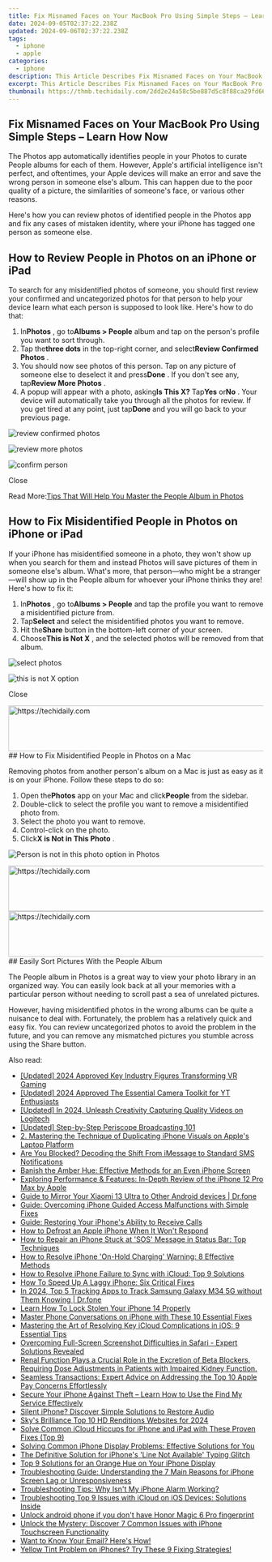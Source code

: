 ```yaml
---
title: Fix Misnamed Faces on Your MacBook Pro Using Simple Steps – Learn How Now
date: 2024-09-05T02:37:22.238Z
updated: 2024-09-06T02:37:22.238Z
tags:
  - iphone
  - apple
categories:
  - iphone
description: This Article Describes Fix Misnamed Faces on Your MacBook Pro Using Simple Steps – Learn How Now
excerpt: This Article Describes Fix Misnamed Faces on Your MacBook Pro Using Simple Steps – Learn How Now
thumbnail: https://thmb.techidaily.com/2dd2e24a58c5be887d5c8f88ca29fd663a35485eda34d7682bda60157d137f8e.png
---
```


## Fix Misnamed Faces on Your MacBook Pro Using Simple Steps – Learn How Now

 The Photos app automatically identifies people in your Photos to curate People albums for each of them. However, Apple's artificial intelligence isn't perfect, and oftentimes, your Apple devices will make an error and save the wrong person in someone else's album. This can happen due to the poor quality of a picture, the similarities of someone's face, or various other reasons.

 Here's how you can review photos of identified people in the Photos app and fix any cases of mistaken identity, where your iPhone has tagged one person as someone else.

## How to Review People in Photos on an iPhone or iPad

 To search for any misidentified photos of someone, you should first review your confirmed and uncategorized photos for that person to help your device learn what each person is supposed to look like. Here's how to do that:

1. In**Photos** , go to**Albums > People** album and tap on the person's profile you want to sort through.
2. Tap the**three dots** in the top-right corner, and select**Review Confirmed Photos** .
3. You should now see photos of this person. Tap on any picture of someone else to deselect it and press**Done** . If you don't see any, tap**Review More Photos** .
4. A popup will appear with a photo, asking**Is This X?** Tap**Yes** or**No** . Your device will automatically take you through all the photos for review. If you get tired at any point, just tap**Done** and you will go back to your previous page.

![review confirmed photos](https://static1.makeuseofimages.com/wordpress/wp-content/uploads/2021/10/review-confirmed-photos.PNG)

![review more photos](https://static1.makeuseofimages.com/wordpress/wp-content/uploads/2021/10/review-more-photos.PNG)

![confirm person](https://static1.makeuseofimages.com/wordpress/wp-content/uploads/2021/10/confirm-person.PNG)

Close

 Read More:[Tips That Will Help You Master the People Album in Photos](https://www.makeuseof.com/tips-to-master-people-album-photos-iphone/)

## How to Fix Misidentified People in Photos on iPhone or iPad

 If your iPhone has misidentified someone in a photo, they won't show up when you search for them and instead Photos will save pictures of them in someone else's album. What's more, that person—who might be a stranger—will show up in the People album for whoever your iPhone thinks they are! Here's how to fix it:

1. In**Photos** , go to**Albums > People** and tap the profile you want to remove a misidentified picture from.
2. Tap**Select** and select the misidentified photos you want to remove.
3. Hit the**Share** button in the bottom-left corner of your screen.
4. Choose**This is Not X** , and the selected photos will be removed from that album.

![select photos](https://static1.makeuseofimages.com/wordpress/wp-content/uploads/2021/10/select-photos.PNG)

![this is not X option](https://static1.makeuseofimages.com/wordpress/wp-content/uploads/2021/10/this-is-not-X-option.PNG)

Close

<!-- affiliate ads begin -->
<a href="https://appsumo.8odi.net/c/5597632/2082527/7443" target="_top" id="2082527">
  <img src="//a.impactradius-go.com/display-ad/7443-2082527" border="0" alt="https://techidaily.com" width="728" height="90"/>
</a>
<img height="0" width="0" src="https://appsumo.8odi.net/i/5597632/2082527/7443" style="position:absolute;visibility:hidden;" border="0" />
<!-- affiliate ads end -->
## How to Fix Misidentified People in Photos on a Mac

 Removing photos from another person's album on a Mac is just as easy as it is on your iPhone. Follow these steps to do so:

1. Open the**Photos** app on your Mac and click**People** from the sidebar.
2. Double-click to select the profile you want to remove a misidentified photo from.
3. Select the photo you want to remove.
4. Control-click on the photo.
5. Click**X is Not in This Photo** .

![Person is not in this photo option in Photos](https://static1.makeuseofimages.com/wordpress/wp-content/uploads/2021/10/Person-is-not-in-this-photo-option-in-Photos.jpg)

<!-- affiliate ads begin -->
<a href="https://appsumo.8odi.net/c/5597632/2118312/7443" target="_top" id="2118312">
  <img src="//a.impactradius-go.com/display-ad/7443-2118312" border="0" alt="https://techidaily.com" width="728" height="90"/>
</a>
<img height="0" width="0" src="https://appsumo.8odi.net/i/5597632/2118312/7443" style="position:absolute;visibility:hidden;" border="0" />
<!-- affiliate ads end -->
<!-- affiliate ads begin -->
<a href="https://aligracehair.sjv.io/c/5597632/2080333/19272" target="_top" id="2080333">
  <img src="//a.impactradius-go.com/display-ad/19272-2080333" border="0" alt="https://techidaily.com" width="728" height="90"/>
</a>
<img height="0" width="0" src="https://aligracehair.sjv.io/i/5597632/2080333/19272" style="position:absolute;visibility:hidden;" border="0" />
<!-- affiliate ads end -->
## Easily Sort Pictures With the People Album

 The People album in Photos is a great way to view your photo library in an organized way. You can easily look back at all your memories with a particular person without needing to scroll past a sea of unrelated pictures.

 However, having misidentified photos in the wrong albums can be quite a nuisance to deal with. Fortunately, the problem has a relatively quick and easy fix. You can review uncategorized photos to avoid the problem in the future, and you can remove any mismatched pictures you stumble across using the Share button.


<ins class="adsbygoogle"
     style="display:block"
     data-ad-format="autorelaxed"
     data-ad-client="ca-pub-7571918770474297"
     data-ad-slot="1223367746"></ins>



<ins class="adsbygoogle"
     style="display:block"
     data-ad-client="ca-pub-7571918770474297"
     data-ad-slot="8358498916"
     data-ad-format="auto"
     data-full-width-responsive="true"></ins>



<span class="atpl-alsoreadstyle">Also read:</span>
<div><ul>
<li><a href="https://fox-access.techidaily.com/updated-2024-approved-key-industry-figures-transforming-vr-gaming/"><u>[Updated] 2024 Approved  Key Industry Figures Transforming VR Gaming</u></a></li>
<li><a href="https://youtube-sure.techidaily.com/ed-2024-approved-the-essential-camera-toolkit-for-yt-enthusiasts/"><u>[Updated] 2024 Approved  The Essential Camera Toolkit for YT Enthusiasts</u></a></li>
<li><a href="https://visual-screen-recording.techidaily.com/updated-in-2024-unleash-creativity-capturing-quality-videos-on-logitech/"><u>[Updated] In 2024, Unleash Creativity  Capturing Quality Videos on Logitech</u></a></li>
<li><a href="https://extra-skills.techidaily.com/updated-step-by-step-periscope-broadcasting-101/"><u>[Updated] Step-by-Step Periscope Broadcasting 101</u></a></li>
<li><a href="https://some-approaches.techidaily.com/2-mastering-the-technique-of-duplicating-iphone-visuals-on-apples-laptop-platform/"><u>2. Mastering the Technique of Duplicating iPhone Visuals on Apple's Laptop Platform</u></a></li>
<li><a href="https://fox-that.techidaily.com/are-you-blocked-decoding-the-shift-from-imessage-to-standard-sms-notifications/"><u>Are You Blocked? Decoding the Shift From iMessage to Standard SMS Notifications</u></a></li>
<li><a href="https://fox-that.techidaily.com/banish-the-amber-hue-effective-methods-for-an-even-iphone-screen/"><u>Banish the Amber Hue: Effective Methods for an Even iPhone Screen</u></a></li>
<li><a href="https://buynow-tips.techidaily.com/exploring-performance-and-features-in-depth-review-of-the-iphone-12-pro-max-by-apple/"><u>Exploring Performance & Features: In-Depth Review of the iPhone 12 Pro Max by Apple</u></a></li>
<li><a href="https://screen-mirror.techidaily.com/guide-to-mirror-your-xiaomi-13-ultra-to-other-android-devices-drfone-by-drfone-android/"><u>Guide to Mirror Your Xiaomi 13 Ultra to Other Android devices | Dr.fone</u></a></li>
<li><a href="https://fox-that.techidaily.com/guide-overcoming-iphone-guided-access-malfunctions-with-simple-fixes/"><u>Guide: Overcoming iPhone Guided Access Malfunctions with Simple Fixes</u></a></li>
<li><a href="https://fox-that.techidaily.com/guide-restoring-your-iphones-ability-to-receive-calls/"><u>Guide: Restoring Your iPhone's Ability to Receive Calls</u></a></li>
<li><a href="https://fox-that.techidaily.com/how-to-defrost-an-apple-iphone-when-it-wont-respond/"><u>How to Defrost an Apple iPhone When It Won't Respond</u></a></li>
<li><a href="https://fox-that.techidaily.com/how-to-repair-an-iphone-stuck-at-sos-message-in-status-bar-top-techniques/"><u>How to Repair an iPhone Stuck at 'SOS' Message in Status Bar: Top Techniques</u></a></li>
<li><a href="https://fox-that.techidaily.com/how-to-resolve-iphone-on-hold-charging-warning-8-effective-methods/"><u>How to Resolve iPhone 'On-Hold Charging' Warning: 8 Effective Methods</u></a></li>
<li><a href="https://fox-that.techidaily.com/how-to-resolve-iphone-failure-to-sync-with-icloud-top-9-solutions/"><u>How to Resolve iPhone Failure to Sync with iCloud: Top 9 Solutions</u></a></li>
<li><a href="https://fox-that.techidaily.com/how-to-speed-up-a-laggy-iphone-six-critical-fixes/"><u>How To Speed Up A Laggy iPhone: Six Critical Fixes</u></a></li>
<li><a href="https://android-location-track.techidaily.com/in-2024-top-5-tracking-apps-to-track-samsung-galaxy-m34-5g-without-them-knowing-drfone-by-drfone-virtual-android/"><u>In 2024, Top 5 Tracking Apps to Track Samsung Galaxy M34 5G without Them Knowing | Dr.fone</u></a></li>
<li><a href="https://ios-unlock.techidaily.com/learn-how-to-lock-stolen-your-iphone-14-properly-by-drfone-ios/"><u>Learn How To Lock Stolen Your iPhone 14 Properly</u></a></li>
<li><a href="https://fox-that.techidaily.com/master-phone-conversations-on-iphone-with-these-10-essential-fixes/"><u>Master Phone Conversations on iPhone with These 10 Essential Fixes</u></a></li>
<li><a href="https://fox-that.techidaily.com/mastering-the-art-of-resolving-key-icloud-complications-in-ios-9-essential-tips/"><u>Mastering the Art of Resolving Key iCloud Complications in iOS: 9 Essential Tips</u></a></li>
<li><a href="https://fox-that.techidaily.com/overcoming-full-screen-screenshot-difficulties-in-safari-expert-solutions-revealed/"><u>Overcoming Full-Screen Screenshot Difficulties in Safari - Expert Solutions Revealed</u></a></li>
<li><a href="https://fox-that.techidaily.com/renal-function-plays-a-crucial-role-in-the-excretion-of-beta-blockers-requiring-dose-adjustments-in-patients-with-impaired-kidney-function/"><u>Renal Function Plays a Crucial Role in the Excretion of Beta Blockers, Requiring Dose Adjustments in Patients with Impaired Kidney Function.</u></a></li>
<li><a href="https://fox-that.techidaily.com/seamless-transactions-expert-advice-on-addressing-the-top-10-apple-pay-concerns-effortlessly/"><u>Seamless Transactions: Expert Advice on Addressing the Top 10 Apple Pay Concerns Effortlessly</u></a></li>
<li><a href="https://fox-that.techidaily.com/secure-your-iphone-against-theft-learn-how-to-use-the-find-my-service-effectively/"><u>Secure Your iPhone Against Theft – Learn How to Use the Find My Service Effectively</u></a></li>
<li><a href="https://fox-that.techidaily.com/silent-iphone-discover-simple-solutions-to-restore-audio/"><u>Silent iPhone? Discover Simple Solutions to Restore Audio</u></a></li>
<li><a href="https://extra-guidance.techidaily.com/skys-brilliance-top-10-hd-renditions-websites-for-2024/"><u>Sky's Brilliance  Top 10 HD Renditions Websites for 2024</u></a></li>
<li><a href="https://fox-that.techidaily.com/solve-common-icloud-hiccups-for-iphone-and-ipad-with-these-proven-fixes-top-9/"><u>Solve Common iCloud Hiccups for iPhone and iPad with These Proven Fixes (Top 9)</u></a></li>
<li><a href="https://fox-that.techidaily.com/solving-common-iphone-display-problems-effective-solutions-for-you/"><u>Solving Common iPhone Display Problems: Effective Solutions for You</u></a></li>
<li><a href="https://fox-that.techidaily.com/the-definitive-solution-for-iphones-line-not-available-typing-glitch/"><u>The Definitive Solution for iPhone's 'Line Not Available' Typing Glitch</u></a></li>
<li><a href="https://fox-that.techidaily.com/top-9-solutions-for-an-orange-hue-on-your-iphone-display/"><u>Top 9 Solutions for an Orange Hue on Your iPhone Display</u></a></li>
<li><a href="https://fox-that.techidaily.com/troubleshooting-guide-understanding-the-7-main-reasons-for-iphone-screen-lag-or-unresponsiveness/"><u>Troubleshooting Guide: Understanding the 7 Main Reasons for iPhone Screen Lag or Unresponsiveness</u></a></li>
<li><a href="https://fox-that.techidaily.com/troubleshooting-tips-why-isnt-my-iphone-alarm-working/"><u>Troubleshooting Tips: Why Isn't My iPhone Alarm Working?</u></a></li>
<li><a href="https://fox-that.techidaily.com/troubleshooting-top-9-issues-with-icloud-on-ios-devices-solutions-inside/"><u>Troubleshooting Top 9 Issues with iCloud on iOS Devices: Solutions Inside</u></a></li>
<li><a href="https://techidaily.com/unlock-android-phone-if-you-don-t-have-honor-magic-6-pro-fingerprint-by-drfone-android-unlock-android-unlock/"><u>Unlock android phone if you don't have Honor Magic 6 Pro fingerprint</u></a></li>
<li><a href="https://fox-that.techidaily.com/unlock-the-mystery-discover-7-common-issues-with-iphone-touchscreen-functionality/"><u>Unlock the Mystery: Discover 7 Common Issues with iPhone Touchscreen Functionality</u></a></li>
<li><a href="https://tech-recovery.techidaily.com/1722883820753-want-to-know-your-email-heres-how/"><u>Want to Know Your Email? Here's How!</u></a></li>
<li><a href="https://fox-that.techidaily.com/yellow-tint-problem-on-iphones-try-these-9-fixing-strategies/"><u>Yellow Tint Problem on iPhones? Try These 9 Fixing Strategies!</u></a></li>
</ul></div>
